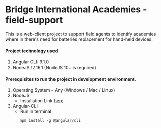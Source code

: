 # Bridge International Academies - field-support
This is a web-client project to support field agents to identify academies where in there's need
for batteries replacement for hand-held devices.

#### Project technology used
1. Angular CLI: 9.1.0
2. NodeJS 12.16.1 (NodeJS 10+ is required)

#### Prerequisites to run the project in development environment.
1. Operating System - Any (Windows / Mac / Linux)
2. NodeJS 
    - Installation Link [here](https://nodejs.org/en/)
3. Angular-CLI 
    - Run in terminal
    ```
       npm install -g @angular/cli
    ```



